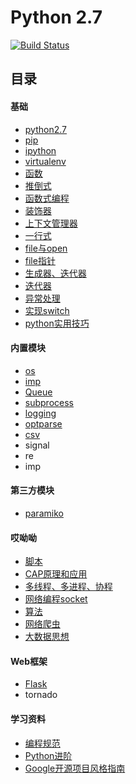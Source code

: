 Python 2.7
============================

[![Build Status](https://travis-ci.org/justjavac/free-programming-books-zh_CN.svg?branch=master)](https://travis-ci.org/justjavac/free-programming-books-zh_CN)

## 目录

#### 基础
*  [python2.7](./basic/python2.7.md)
*  [pip](./basic/pip.md)
*  [ipython](./basic/ipython.md)
*  [virtualenv](./basic/virtualenv_doc.md)
*  [函数](./basic/function_doc.md)
*  [推倒式](./basic/analytical_doc.md)
*  [函数式编程](./basic/function_program_doc.md)
*  [装饰器](./basic/decorate_doc.md)
*  [上下文管理器](./basic/context_manager_doc.md)
*  [一行式](./basic/oneline_doc.md)
*  [file与open](./basic/file.md)
*  [file指针](./basic/file_pos_doc.md)
*  [生成器、迭代器](./basic/generator_doc.md)
*  [迭代器](./basic/iterators_doc.md)
*  [异常处理](./basic/exception_doc.md)
*  [实现switch](./basic/switch_doc.md)
*  [python实用技巧](./basic/practical_skills.md)

#### 内置模块
* [os](./builtin_module/os_doc.md)
* [imp](./builtin_module/imp_doc.md)
* [Queue](./builtin_module/queue_doc.md)
* [subprocess](./builtin_module/subprocess_doc.md)
* [logging](./builtin_module/logging_doc.md)
* [optparse](http://467754239.blog.51cto.com/4878013/1619323)
* [csv](./builtin_module/csv_doc.md)
* signal
* re 
* imp
    
#### 第三方模块
* [paramiko](http://467754239.blog.51cto.com/4878013/1619166)
    
#### 哎呦呦
* [脚本](./scripts)
* [CAP原理和应用](./cap)
* [多线程、多进程、协程](./threads)
* [网络编程socket](./socket)
* [算法](./algorithm)
* [网络爬虫](./spider)
* [大数据思想](./bigdata.md)

#### Web框架
* [Flask](./flask/README.md)
* tornado

#### 学习资料
* [编程规范](./books/编程规范)
* [Python进阶](./books/interpy-zh.pdf)
* [Google开源项目风格指南](http://zh-google-styleguide.readthedocs.io/en/latest/contents/)
